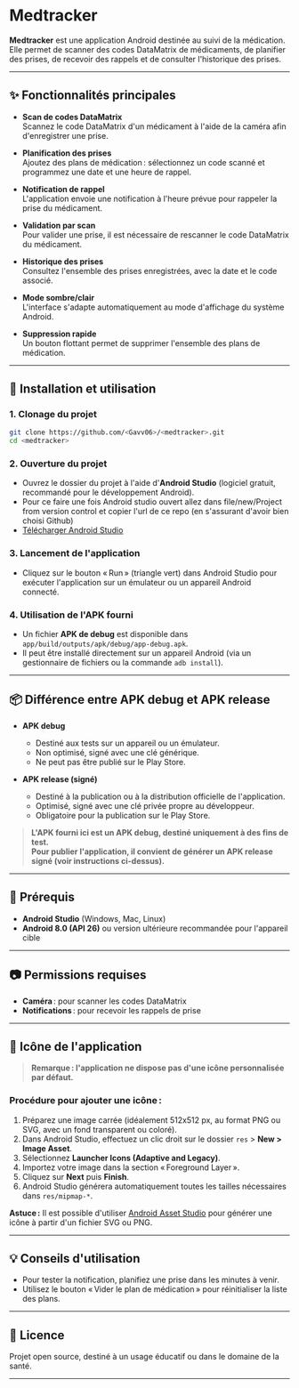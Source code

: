 # Medtracker

**Medtracker** est une application Android destinée au suivi de la médication. Elle permet de scanner des codes DataMatrix de médicaments, de planifier des prises, de recevoir des rappels et de consulter l'historique des prises.

---

## ✨ Fonctionnalités principales

- **Scan de codes DataMatrix**  
  Scannez le code DataMatrix d'un médicament à l'aide de la caméra afin d'enregistrer une prise.

- **Planification des prises**  
  Ajoutez des plans de médication : sélectionnez un code scanné et programmez une date et une heure de rappel.

- **Notification de rappel**  
  L'application envoie une notification à l'heure prévue pour rappeler la prise du médicament.

- **Validation par scan**  
  Pour valider une prise, il est nécessaire de rescanner le code DataMatrix du médicament.

- **Historique des prises**  
  Consultez l'ensemble des prises enregistrées, avec la date et le code associé.

- **Mode sombre/clair**  
  L'interface s'adapte automatiquement au mode d'affichage du système Android.

- **Suppression rapide**  
  Un bouton flottant permet de supprimer l'ensemble des plans de médication.

---

## 🚀 Installation et utilisation

### 1. Clonage du projet
```bash
git clone https://github.com/<Gavv06>/<medtracker>.git
cd <medtracker>
```

### 2. Ouverture du projet
- Ouvrez le dossier du projet à l'aide d'**Android Studio** (logiciel gratuit, recommandé pour le développement Android).  
- Pour ce faire une fois Android studio ouvert allez dans file/new/Project from version control et copier l'url de ce repo (en s'assurant d'avoir bien choisi Github)  
- [Télécharger Android Studio](https://developer.android.com/studio)

### 3. Lancement de l'application
- Cliquez sur le bouton « Run » (triangle vert) dans Android Studio pour exécuter l'application sur un émulateur ou un appareil Android connecté.

### 4. Utilisation de l'APK fourni
- Un fichier **APK de debug** est disponible dans `app/build/outputs/apk/debug/app-debug.apk`.
- Il peut être installé directement sur un appareil Android (via un gestionnaire de fichiers ou la commande `adb install`).

---

## 📦 Différence entre APK debug et APK release

- **APK debug**  
  - Destiné aux tests sur un appareil ou un émulateur.
  - Non optimisé, signé avec une clé générique.
  - Ne peut pas être publié sur le Play Store.

- **APK release (signé)**  
  - Destiné à la publication ou à la distribution officielle de l'application.
  - Optimisé, signé avec une clé privée propre au développeur.
  - Obligatoire pour la publication sur le Play Store.

> **L'APK fourni ici est un APK debug, destiné uniquement à des fins de test.  
> Pour publier l'application, il convient de générer un APK release signé (voir instructions ci-dessus).**

---

## 📝 Prérequis

- **Android Studio** (Windows, Mac, Linux)
- **Android 8.0 (API 26)** ou version ultérieure recommandée pour l'appareil cible

---

## 📷 Permissions requises

- **Caméra** : pour scanner les codes DataMatrix
- **Notifications** : pour recevoir les rappels de prise

---

## 🎨 Icône de l'application

> **Remarque : l'application ne dispose pas d'une icône personnalisée par défaut.**

### Procédure pour ajouter une icône :
1. Préparez une image carrée (idéalement 512x512 px, au format PNG ou SVG, avec un fond transparent ou coloré).
2. Dans Android Studio, effectuez un clic droit sur le dossier `res` > **New > Image Asset**.
3. Sélectionnez **Launcher Icons (Adaptive and Legacy)**.
4. Importez votre image dans la section « Foreground Layer ».
5. Cliquez sur **Next** puis **Finish**.
6. Android Studio générera automatiquement toutes les tailles nécessaires dans `res/mipmap-*`.

**Astuce :** Il est possible d'utiliser [Android Asset Studio](https://romannurik.github.io/AndroidAssetStudio/icons-launcher.html) pour générer une icône à partir d'un fichier SVG ou PNG.

---

## 💡 Conseils d'utilisation

- Pour tester la notification, planifiez une prise dans les minutes à venir.
- Utilisez le bouton « Vider le plan de médication » pour réinitialiser la liste des plans.

---

## 📄 Licence

Projet open source, destiné à un usage éducatif ou dans le domaine de la santé.

--- 
